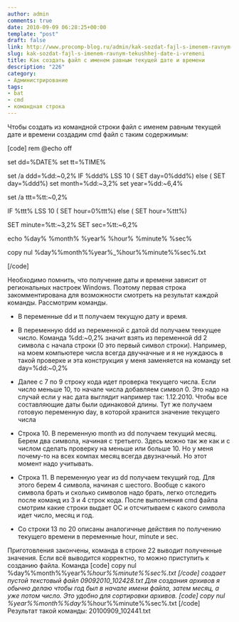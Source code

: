 ```yaml
---
author: admin
comments: true
date: 2010-09-09 06:28:25+00:00
template: "post"
draft: false
link: http://www.procomp-blog.ru/admin/kak-sozdat-fajl-s-imenem-ravnym-tekushhej-date-i-vremeni/
slug: kak-sozdat-fajl-s-imenem-ravnym-tekushhej-date-i-vremeni
title: Как создать файл с именем равным текущей дате и времени
description: "226"
category:
- Администрирование
tags:
- bat
- cmd
- командная строка
---
```


Чтобы создать из командной строки файл с именем равным текущей дате и времени создадим cmd файл с таким содержимым:

[code]
rem @echo off

set dd=%DATE%
set tt=%TIME%

set /a ddd=%dd:~0,2%
IF %ddd% LSS 10 (
  SET day=0%ddd%) else (
  SET day=%ddd%)
set month=%dd:~3,2%
set year=%dd:~6,4%

set /a ttt=%tt:~0,2%

IF %ttt% LSS 10 (
  SET hour=0%ttt%) else (
  SET hour=%ttt%)
 
SET minute=%tt:~3,2%
SET sec=%tt:~6,2%
   
echo %day% %month% %year% %hour% %minute% %sec%

copy nul %day%%month%%year%_%hour%%minute%%sec%.txt

[/code]

Необходимо помнить, что получение даты и времени зависит от региональных настроек Windows. Поэтому первая строка закомментирована для возможности смотреть на результат каждой команды.
Рассмотрим команды.



	
  * В переменные dd и tt получаем текущую дату и время.

	
  * В переменную ddd из переменной с датой dd получаем теекущее число. Команда %dd:~0,2% значит взять из переменной dd 2 символа с начала строки (0 это первый символ строки). Например, на моем компьютере числа всегда двучначные и я не нуждаюсь в такой проверке и эта конструкция у меня заменяется на команду set day=%dd:~0,2%


	
  * Далее с 7 по 9 строку кода идет проверка текущего числа. Если число меньше 10, то  начале числа добавляем символ 0. Это надо на случай если у нас дата выглядит например так: 1.12.2010. Чтобы все составляющие даты были одинаковой длины. Тут же получаем готовую переменную day, в которой хранится значение текущего числа

	
  * Строка 10. В переменную month из dd получаем текущий месяц. Берем два символа, начиная с третьего. Здесь можно так же как и с числом сделать проверку на меньше или больше 10. Но у меня почему-то на всех компах месяц всегда двузначный. Но этот момент надо учитывать.

	
  * Строка 11. В переменную year из dd получаем текущий год. Для этого берем 4 символа, начиная с шестого. Вообще с какого символа брать и сколько символов надо брать, легко отследить после команд из 3 и 4 строк кода. После выполнения cmd файла смотрим какие строки выдает ОС и отсчитываем с какого символа идет число, месяц и год.

	
  * Со строки 13 по 20 описаны аналогичные действия по получению текущего времени в переменные  hour, minute и sec.



Приготовления закончены, команда в строке 22 выводит полученные значения. Если всё выводится корректно, то можно приступить к созданию файла. 
Команда 
[code]
copy nul %day%%month%%year%_%hour%%minute%%sec%.txt
[/code]
создает пустой текстовый файл 09092010_102428.txt
Для создания архивов я обычно делаю чтобы год был в начале имени файла, затем месяц, а уже потом число. Это удобно для сортировки архивов.
[code]
copy nul %year%%month%%day%_%hour%%minute%%sec%.txt
[/code]
Результат такой команды: 20100909_102441.txt
